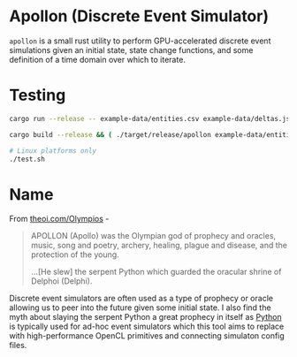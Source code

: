 
# Apollon (Discrete Event Simulator)

`apollon` is a small rust utility to perform GPU-accelerated discrete event simulations
given an initial state, state change functions, and some definition of a time domain over which to iterate.


# Testing

```bash
cargo run --release -- example-data/entities.csv example-data/deltas.json -n 128

cargo build --release && ( ./target/release/apollon example-data/entities.csv example-data/deltas.json -n 128 -p nvidia ; ./target/release/apollon example-data/entities.csv example-data/deltas.json -n 128 -p intel )

# Linux platforms only
./test.sh

```

# Name

From [theoi.com/Olympios](https://www.theoi.com/Olympios/Apollon.html) -

> APOLLON (Apollo) was the Olympian god of prophecy and oracles, music, song and poetry, archery, healing, plague and disease, and the protection of the young.
>
> ...[He slew] the serpent Python which guarded the oracular shrine of Delphoi (Delphi).

Discrete event simulators are often used as a type of prophecy or oracle allowing us to peer into the future given some initial state.
I also find the myth about slaying the serpent Python a great prophecy in itself as [Python](https://www.python.org/) is typically used for
ad-hoc event simulators which this tool aims to replace with high-performance OpenCL primitives and connecting simulaton config files.




